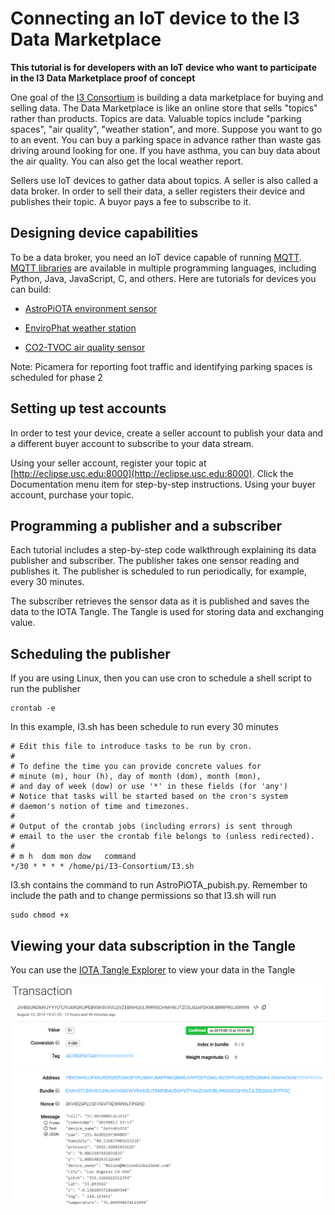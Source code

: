 # Connecting an IoT device to the I3 Data Marketplace

<b>This tutorial is for developers with an IoT device who want to participate in the I3 Data Marketplace proof of concept</b>

One goal of the [I3 Consortium](https://i3.usc.edu/about/i3-consortium/) is building a data marketplace for buying and selling data. The Data Marketplace is like an online store that sells "topics" rather than products.  Topics are data. Valuable topics include "parking spaces", "air quality", "weather station", and more.  Suppose you want to go to an event. You can buy a parking space in advance rather than waste gas driving around looking for one. If you have asthma, you can buy data about the air quality.  You can also get the local weather report.

Sellers use IoT devices to gather data about topics. A seller is also called a data broker. In order to sell their data, a seller registers their device and publishes their topic.  A buyor pays a fee to subscribe to it. 

## Designing device capabilities

To be a data broker, you need an IoT device capable of running [MQTT](https://en.wikipedia.org/wiki/MQTT).  [MQTT libraries](http://mqtt.org/) are available in multiple programming languages, including Python, Java, JavaScript, C, and others.  Here are tutorials for devices you can build:

 - <a href="https://github.com/NelsonPython/AstroPiOTA">AstroPiOTA environment sensor</a>

- <a href="https://github.com/NelsonPython/EnviroPhat">EnviroPhat weather station</a>

- <a href="https://github.com/NelsonPython/CO2TVOC">CO2-TVOC air quality sensor</a>

Note:  Picamera for reporting foot traffic and identifying parking spaces is scheduled for phase 2

## Setting up test accounts

In order to test your device, create a seller account to publish your data and a different buyer account to subscribe to your data stream.  

Using your seller account, register your topic at [http://eclipse.usc.edu:8000](http://eclipse.usc.edu:8000).  Click the Documentation menu item for step-by-step instructions.  Using your buyer account, purchase your topic. 

## Programming a publisher and a subscriber

Each tutorial includes a step-by-step code walkthrough explaining its data publisher and subscriber.  The publisher takes one sensor reading and publishes it.  The publisher is scheduled to run periodically, for example, every 30 minutes.

The subscriber retrieves the sensor data as it is published and saves the data to the IOTA Tangle.  The Tangle is used for storing data and exchanging value.

## Scheduling the publisher

If you are using Linux, then you can use cron to schedule a shell script to run the publisher
```
crontab -e
```
In this example, I3.sh has been schedule to run every 30 minutes

```
# Edit this file to introduce tasks to be run by cron.
#
# To define the time you can provide concrete values for
# minute (m), hour (h), day of month (dom), month (mon),
# and day of week (dow) or use '*' in these fields (for 'any')
# Notice that tasks will be started based on the cron's system
# daemon's notion of time and timezones.
#
# Output of the crontab jobs (including errors) is sent through
# email to the user the crontab file belongs to (unless redirected).
#
# m h  dom mon dow   command
*/30 * * * * /home/pi/I3-Consortium/I3.sh
```

I3.sh contains the command to run AstroPiOTA_pubish.py.  Remember to include the path and to change permissions so that I3.sh will run

```
sudo chmod +x
```

## Viewing your data subscription in the Tangle

You can use the [IOTA Tangle Explorer](https://devnet.thetangle.org/transaction/JIVBGUNDM9JYYYOTJYUARQKUPEB9SKSVXVLQVZEBNHQUL99R9SCHMHWJTZCSJIQAFDKMUBRRPRGJSR999) to view your data in the Tangle

<img src="/images/AstroTangle.png">

